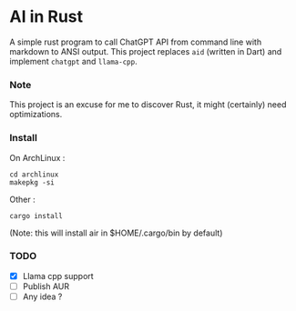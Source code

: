 # AI in Rust

A simple rust program to call ChatGPT API from command line with markdown to ANSI output.
This project replaces `aid` (written in Dart) and implement `chatgpt` and `llama-cpp`.

### Note

This project is an excuse for me to discover Rust, it might (certainly) need optimizations.

### Install

On ArchLinux :
```
cd archlinux
makepkg -si
```

Other :
```
cargo install
```
(Note: this will install air in $HOME/.cargo/bin by default)


### TODO

- [x] Llama cpp support
- [ ] Publish AUR
- [ ] Any idea ?
